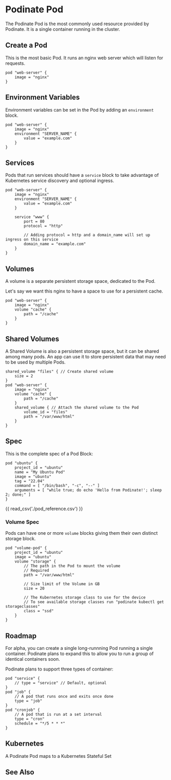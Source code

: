# Podinate Pod
The Podinate Pod is the most commonly used resource provided by Podinate. It is a single container running in the cluster. 

## Create a Pod
This is the most basic Pod. It runs an nginx web server which will listen for requests.
```hcl title="pod.pcl"
pod "web-server" {
    image = "nginx"
}
```

## Environment Variables
Environment variables can be set in the Pod by adding an `environment` block.
```hcl title="environment_variable.pcl"
pod "web-server" {
    image = "nginx"
    environment "SERVER_NAME" {
        value = "example.com"
    }
}
```

## Services
Pods that run services should have a `service` block to take advantage of Kubernetes service discovery and optional ingress. 
```hcl title="service.pcl"
pod "web-server" {
    image = "nginx"
    environment "SERVER_NAME" {
        value = "example.com"
    }

    service "www" {
        port = 80
        protocol = "http"

        // Adding protocol = http and a domain_name will set up ingress on this service
        domain_name = "example.com"
    }
}
```


## Volumes
A volume is a separate persistent storage space, dedicated to the Pod. 

Let's say we want this nginx to have a space to use for a persistent cache. 
```hcl title="volume.pcl"
pod "web-server" {
    image = "nginx"
    volume "cache" {
        path = "/cache"
    }
}
```

## Shared Volumes
A Shared Volume is also a persistent storage space, but it can be shared among many pods. An app can use it to store persistent data that may need to be used by multiple Pods. 
```hcl title="shared_volume.pcl"
shared_volume "files" { // Create shared volume
    size = 2
}
pod "web-server" {
    image = "nginx"
    volume "cache" {
        path = "/cache"
    }
    shared_volume { // Attach the shared volume to the Pod
        volume_id = "files"
        path = "/var/www/html"
    }
}
```

## Spec
This is the complete spec of a Pod Block:
```hcl title="pod_full.pcl"
pod "ubuntu" {
    project_id = "ubuntu"
    name = "My Ubuntu Pod"
    image = "ubuntu"
    tag = "22.04"
    command = [ "/bin/bash", "-c", "--" ]
    arguments = [ "while true; do echo 'Hello from Podinate!'; sleep 2; done;" ]
}
```

{{ read_csv('./pod_reference.csv') }}

### Volume Spec
Pods can have one or more `volume` blocks giving them their own distinct storage block. 

```hcl
pod "volume-pod" {
    project_id = "ubuntu"
    image = "ubuntu"
    volume "storage" {
        // The path in the Pod to mount the volume
        // Required
        path = "/var/www/html" 

        // Size limit of the Volume in GB 
        size = 20 
        
        // The Kubernetes storage class to use for the device
        // To see available storage classes run "podinate kubectl get storageclasses"
        class = "ssd"
    }
}
```

## Roadmap
For alpha, you can create a single long-runnning Pod running a single container. Podinate plans to expand this to allow you to run a group of identical containers soon.

Podinate plans to support three types of container:
```hcl
pod "service" {
    // type = "service" // Default, optional
}
pod "job" {
    // A pod that runs once and exits once done
    type = "job"
}
pod "cronjob" {
    // A pod that is run at a set interval
    type = "cron"
    schedule = "*/5 * * *"
}
```

## Kubernetes
A Podinate Pod maps to a Kubernetes Stateful Set 

## See Also